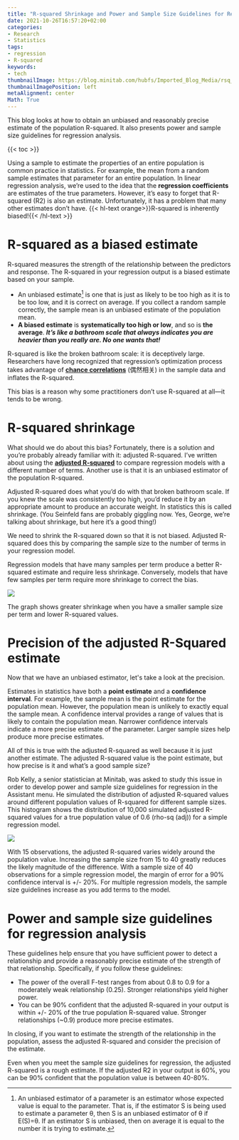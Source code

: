 ```yaml
---
title: "R-squared Shrinkage and Power and Sample Size Guidelines for Regression Analysis"
date: 2021-10-26T16:57:20+02:00
categories:
- Research
- Statistics
tags:
- regression
- R-squared
keywords:
- tech
thumbnailImage: https://blog.minitab.com/hubfs/Imported_Blog_Media/rsq_shrinkage_w640.png
thumbnailImagePosition: left
metaAlignment: center
Math: True
---
```

This blog looks at how to obtain an unbiased and reasonably precise estimate of the population R-squared. It also presents power and sample size guidelines for regression analysis.
<!--more-->
{{< toc >}}

Using a sample to estimate the properties of an entire population is common practice in statistics. For example, the mean from a random sample estimates that parameter for an entire population. In linear regression analysis, we’re used to the idea that the **regression coefficients** are estimates of the true parameters. However, it’s easy to forget that R-squared (R2) is also an estimate. Unfortunately, it has a problem that many other estimates don’t have. {{< hl-text orange>}}R-squared is inherently biased!{{< /hl-text >}}

# R-squared as a biased estimate

R-squared measures the strength of the relationship between the predictors and response. The R-squared in your regression output is a biased estimate based on your sample.
* An unbiased estimate[^unbiased] is one that is just as likely to be too high as it is to be too low, and it is correct on average. If you collect a random sample correctly, the sample mean is an unbiased estimate of the population mean.
* **A biased estimate** is **systematically too high or low**, and so is **the average**. ***It’s like a bathroom scale that always indicates you are heavier than you really are. No one wants that!***

R-squared is like the broken bathroom scale: it is deceptively large. Researchers have long recognized that regression’s optimization process takes advantage of **[chance correlations](http://www.vias.org/tmdatanaleng/cc_corr_bychance.html)** (偶然相关) in the sample data and inflates the R-squared.

This bias is a reason why some practitioners don’t use R-squared at all—it tends to be wrong.

# R-squared shrinkage

What should we do about this bias? Fortunately, there is a solution and you’re probably already familiar with it: adjusted R-squared. I’ve written about using the **[adjusted R-squared](https://blog.minitab.com/en/adventures-in-statistics-2/multiple-regession-analysis-use-adjusted-r-squared-and-predicted-r-squared-to-include-the-correct-number-of-variables)** to compare regression models with a different number of terms. Another use is that it is an unbiased estimator of the population R-squared.

Adjusted R-squared does what you’d do with that broken bathroom scale. If you knew the scale was consistently too high, you’d reduce it by an appropriate amount to produce an accurate weight. In statistics this is called shrinkage. (You Seinfeld fans are probably giggling now. Yes, George, we’re talking about shrinkage, but here it’s a good thing!)

We need to shrink the R-squared down so that it is not biased. Adjusted R-squared does this by comparing the sample size to the number of terms in your regression model.

Regression models that have many samples per term produce a better R-squared estimate and require less shrinkage. Conversely, models that have few samples per term require more shrinkage to correct the bias.

![](https://blog.minitab.com/hubfs/Imported_Blog_Media/rsq_shrinkage_w640.png)

The graph shows greater shrinkage when you have a smaller sample size per term and lower R-squared values.

# Precision of the adjusted R-Squared estimate

Now that we have an unbiased estimator, let's take a look at the precision.

Estimates in statistics have both a **point estimate** and a **confidence interval**. For example, the sample mean is the point estimate for the population mean. However, the population mean is unlikely to exactly equal the sample mean. A confidence interval provides a range of values that is likely to contain the population mean. Narrower confidence intervals indicate a more precise estimate of the parameter. Larger sample sizes help produce more precise estimates.

All of this is true with the adjusted R-squared as well because it is just another estimate. The adjusted R-squared value is the point estimate, but how precise is it and what’s a good sample size?

Rob Kelly, a senior statistician at Minitab, was asked to study this issue in order to develop power and sample size guidelines for regression in the Assistant menu. He simulated the distribution of adjusted R-squared values around different population values of R-squared for different sample sizes. This histogram shows the distribution of 10,000 simulated adjusted R-squared values for a true population value of 0.6 (rho-sq (adj)) for a simple regression model.

![](https://blog.minitab.com/hubfs/Imported_Blog_Media/adjrsqprecision_w640.png)

With 15 observations, the adjusted R-squared varies widely around the population value. Increasing the sample size from 15 to 40 greatly reduces the likely magnitude of the difference. With a sample size of 40 observations for a simple regression model, the margin of error for a 90% confidence interval is +/- 20%. For multiple regression models, the sample size guidelines increase as you add terms to the model.

# Power and sample size guidelines for regression analysis

These guidelines help ensure that you have sufficient power to detect a relationship and provide a reasonably precise estimate of the strength of that relationship. Specifically, if you follow these guidelines:

* The power of the overall F-test ranges from about 0.8 to 0.9 for a moderately weak relationship (0.25). Stronger relationships yield higher power.
* You can be 90% confident that the adjusted R-squared in your output is within +/- 20% of the true population R-squared value. Stronger relationships (~0.9) produce more precise estimates.

In closing, if you want to estimate the strength of the relationship in the population, assess the adjusted R-squared and consider the precision of the estimate.

Even when you meet the sample size guidelines for regression, the adjusted R-squared is a rough estimate. If the adjusted R2 in your output is 60%, you can be 90% confident that the population value is between 40-80%.

[^unbiased]: An unbiased estimator of a parameter is an estimator whose expected value is equal to the parameter. That is, if the estimator S is being used to estimate a parameter θ, then S is an unbiased estimator of θ if E(S)=θ. If an estimator S is unbiased, then on average it is equal to the number it is trying to estimate.
